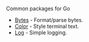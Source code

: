 Common packages for Go
- [Bytes](https://github.com/itchenyi/common/tree/master/bytes) - Format/parse bytes.
- [Color](https://github.com/itchenyi/common/tree/master/color) - Style terminal text.
- [Log](https://github.com/itchenyi/common/tree/master/log) - Simple logging.

